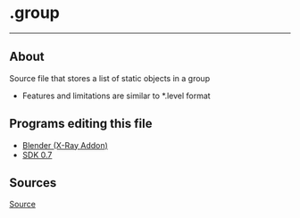 # .group

___

## About

Source file that stores a list of static objects in a group

- Features and limitations are similar to *.level format

## Programs editing this file

- [Blender (X-Ray Addon)](../../blender/index.html)
- [SDK 0.7](../../sdk/index.html)

## Sources

[Source](https://github.com/PavelBlend/blender-xray/wiki/Formats#group)

